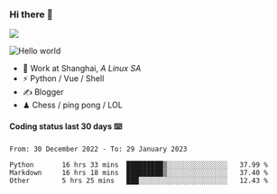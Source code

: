 ### Hi there 👋
![](https://komarev.com/ghpvc/?username=Xuhandsome)


<img src="https://github-readme-stats.vercel.app/api?username=XuHandsome&show_icons=true&theme=merko" alt="Hello world">

<br/>

- 🍻  Work at Shanghai, _A Linux SA_
- ⚡  Python / Vue / Shell
- ✍️  Blogger
- ♟  Chess / ping pong / LOL

#### Coding status last 30 days ⌨️

<!--START_SECTION:waka-->

```text
From: 30 December 2022 - To: 29 January 2023

Python       16 hrs 33 mins  █████████▒░░░░░░░░░░░░░░░   37.99 %
Markdown     16 hrs 18 mins  █████████▒░░░░░░░░░░░░░░░   37.40 %
Other        5 hrs 25 mins   ███░░░░░░░░░░░░░░░░░░░░░░   12.43 %
```

<!--END_SECTION:waka-->
